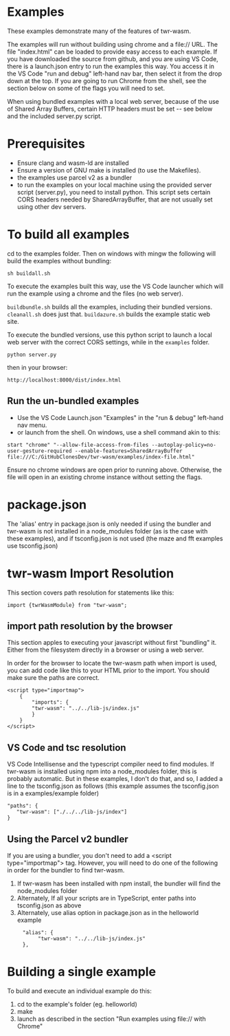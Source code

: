 # Examples
These examples demonstrate many of the features of twr-wasm.

The examples will run without building using chrome and a file:// URL.  The file "index.html" can be loaded to provide easy access to each example.  If you have downloaded the source from github, and you are using VS Code, there is a launch.json entry to run the examples this way.  You access it in the VS Code "run and debug" left-hand nav bar, then select it from the drop down at the top.  If you are going to run Chrome from the shell, see the section below on some of the flags you will need to set.

When using bundled examples with a local web server, because of the use of Shared Array Buffers, certain HTTP headers must be set -- see below and the included server.py script.

# Prerequisites
   - Ensure clang and wasm-ld are installed
   - Ensure a version of GNU make is installed (to use the Makefiles).  
   - the examples use parcel v2 as a bundler 
   - to run the examples on your local machine using the provided server script (server.py), you need to install python.  This script sets certain CORS headers needed by SharedArrayBuffer, that are not usually set using other dev servers.

# To build all examples
cd to the examples folder.  Then on windows with mingw the following will build the examples without bundling:
~~~
sh buildall.sh
~~~

To execute the examples built this way, use the VS Code launcher which will run the example using a chrome and the files (no web server).

 `buildbundle.sh` builds all the examples, including their bundled versions.  `cleanall.sh` does just that. `buildazure.sh` builds the example static web site.

To execute the bundled versions, use this python script to launch a local web server with the correct CORS settings,  while in the `examples` folder.
~~~
python server.py
~~~
then in your browser:
~~~
http://localhost:8000/dist/index.html
~~~

## Run the un-bundled examples

- Use the VS Code Launch.json "Examples" in the "run & debug" left-hand nav menu.
- or launch from the shell.  On windows, use a shell command akin to this:

~~~
start "chrome" "--allow-file-access-from-files --autoplay-policy=no-user-gesture-required --enable-features=SharedArrayBuffer file:///C:/GitHubClonesDev/twr-wasm/examples/index-file.html"
~~~

Ensure no chrome windows are open prior to running above.  Otherwise, the file will open in an existing chrome instance without setting the flags.

# package.json
The 'alias' entry in package.json is only needed if using the bundler and twr-wasm is not installed in a node_modules folder (as is the case with these examples), and if tsconfig.json is not used (the maze and fft examples use tsconfig.json)

# twr-wasm Import Resolution
This section covers path resolution for statements like this:
~~~
import {twrWasmModule} from "twr-wasm";
~~~

## import path resolution by the browser
This section apples to executing your javascript without first "bundling" it.  Either from the filesystem directly in a browser or using a web server. 

In order for the browser to locate the twr-wasm path when import is used,  you can add code like this to your HTML prior to the import.  You should make sure the paths are correct.
~~~
<script type="importmap">
    {
        "imports": {
        "twr-wasm": "../../lib-js/index.js"
        }
    }
</script>
~~~

## VS Code and tsc resolution
VS Code Intellisense and the typescript compiler need to find modules.  If twr-wasm is installed using npm into a node_modules folder, this is probably automatic.  But in these examples, I don't do that, and so, I added a line to the tsconfig.json as follows (this example assumes the tsconfig.json is in a examples/example folder)
~~~
"paths": {
   "twr-wasm": ["./../../lib-js/index"]
}
~~~

## Using the Parcel v2 bundler
If you are using a bundler, you don't need to add a \<script type="importmap"> tag.  However, you will need to do one of the following in order for the bundler to find twr-wasm.

1. If twr-wasm has been installed with npm install, the bundler will find the node_modules folder
2. Alternately, If all your scripts are in TypeScript, enter paths into tsconfig.json as above
3. Alternately, use alias option in package.json as in the helloworld example
~~~
     "alias": {
          "twr-wasm": "../../lib-js/index.js"
     },
~~~

# Building a single example
To build and execute an individual example do this:
1. cd to the example's folder (eg. helloworld)
2. make
3. launch as described in the section "Run examples using file:// with Chrome"



